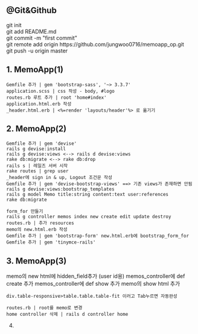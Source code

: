 <h2>@Git&Github</h2>
    git init<br>
    git add README.md<br>
    git commit -m "first commit"<br>
    git remote add origin https://github.com/jungwoo0716/memoapp_op.git<br>
    git push -u origin master<br>
    

<h2> 1. MemoApp(1) </h2>

    Gemfile 추가 | gem 'bootstrap-sass', '~> 3.3.7'    
    application.scss | css 작성 - body, #logo  
    routes.rb 루트 추가 | root 'home#index' 
    application.html.erb 작성 
    _header.html.erb | <%=render 'layouts/header'%> 로 옮기기

<h2>2. MemoApp(2)</h2>

    Gemfile 추가 | gem 'devise'
    rails g devise:install
    rails g devise:views <--> rails d devise:views
    rake db:migrate <--> rake db:drop
    rails s | 레일즈 서버 시작
    rake routes | grep user 
    _header에 sign in & up, Logout 조건문 작성
    Gemfile 추가 | gem 'devise-bootstrap-views' ==> 기존 views가 존재하면 안됨
    rails g devise:views:bootstrap_templates
    rails g model Memo title:string content:text user:references
    rake db:migrate
        
    form_for 만들기
    rails g controller memos index new create edit update destroy
    routes.rb | 추가 resources
    memo의 new.html.erb 작성
    Gemfile 추가 | gem 'bootstrap-form' new.html.erb에 bootstrap_form_for
    Gemfile 추가 | gem 'tinymce-rails'
    
<h2>3. MemoApp(3)</h2>
    memo의 new html에 hidden_field추가 (user id용)
    memos_controller에 def create 추가
    memos_controller에 def show 추가
    memo의 show html 추가
    
    div.table-responsive>table.table.table-fit 이러고 Tab누르면 자동완성
    
    routes.rb | root를 memo로 변경
    home controller 삭제 | rails d controller home
    

4. 
